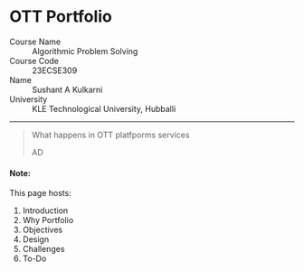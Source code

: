 # OTT Portfolio

<dl>
<dt>Course Name</dt>
<dd>Algorithmic Problem Solving</dd>
<dt>Course Code</dt>
<dd>23ECSE309</dd>
<dt>Name</dt>
<dd>Sushant A Kulkarni</dd>
<dt>University</dt>
<dd>KLE Technological University, Hubballi</dd>
</dl>

* * *

> What happens in OTT platfporms services
>
> AD

#### Note:
This page hosts:

1. Introduction
2. Why Portfolio
3. Objectives
4. Design
5. Challenges
6. To-Do

